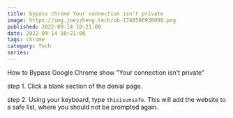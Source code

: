 ```yaml
---
title: bypass chrome Your connection isn't private
image: https://img.joeyzheng.tech/ob-1748506930090.png
published: 2022-09-14 10:21:00
date: 2022-09-14 10:21:00
tags: chrome
category: Tech
series:
---
```

How to Bypass Google Chrome show "Your connection isn't private"

step 1. Click a blank section of the denial page.

step 2. Using your keyboard, type `thisisunsafe`. This will add the website to a safe list, where you should not be prompted again.
